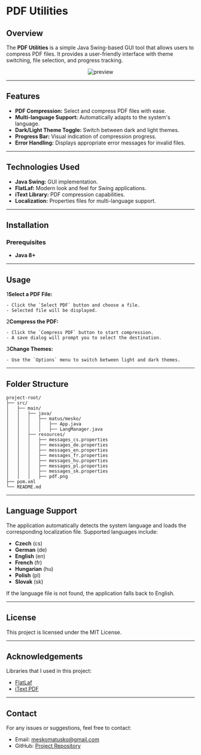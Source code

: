 # PDF Utilities

## Overview

The **PDF Utilities** is a simple Java Swing-based GUI tool that allows users to compress PDF files. It provides a user-friendly interface with theme switching, file selection, and progress tracking.

<p align="center">
    <img src="https://i.imgur.com/VP85K8m.png" alt="preview">
</p>

---

## Features

- **PDF Compression:** Select and compress PDF files with ease.
- **Multi-language Support:** Automatically adapts to the system's language.
- **Dark/Light Theme Toggle:** Switch between dark and light themes.
- **Progress Bar:** Visual indication of compression progress.
- **Error Handling:** Displays appropriate error messages for invalid files.

---

## Technologies Used

- **Java Swing:** GUI implementation.
- **FlatLaf:** Modern look and feel for Swing applications.
- **iText Library:** PDF compression capabilities.
- **Localization:** Properties files for multi-language support.

---

## Installation

### Prerequisites

- **Java 8+**

---

## Usage

1**Select a PDF File:**

    - Click the `Select PDF` button and choose a file.
    - Selected file will be displayed.

2**Compress the PDF:**

    - Click the `Compress PDF` button to start compression.
    - A save dialog will prompt you to select the destination.

3**Change Themes:**

    - Use the `Options` menu to switch between light and dark themes.

---

## Folder Structure

```
project-root/
├── src/
│   ├── main/
│   │   ├── java/
│   │   │   ├── matus/mesko/
│   │   │   │   ├── App.java
│   │   │   │   ├── LangManager.java
│   │   ├── resources/
│   │   │   ├── messages_cs.properties
│   │   │   ├── messages_de.properties
│   │   │   ├── messages_en.properties
│   │   │   ├── messages_fr.properties
│   │   │   ├── messages_hu.properties
│   │   │   ├── messages_pl.properties
│   │   │   ├── messages_sk.properties
│   │   │   ├── pdf.png
├── pom.xml
└── README.md
```

---

## Language Support

The application automatically detects the system language and loads the corresponding localization file. Supported languages include:

- **Czech** (cs)
- **German** (de)
- **English** (en)
- **French** (fr)
- **Hungarian** (hu)
- **Polish** (pl)
- **Slovak** (sk)

If the language file is not found, the application falls back to English.

---

## License

This project is licensed under the MIT License.

---

## Acknowledgements

Libraries that I used in this project:

- [FlatLaf](https://www.formdev.com/flatlaf/)
- [iText PDF](https://itextpdf.com/)

---

## Contact

For any issues or suggestions, feel free to contact:

- Email: [meskomatusko@gmail.com](mailto\:meskomatusko@gmail.com)
- GitHub: [Project Repository](https://github.com/matusmesko/PDF-Utilities)

